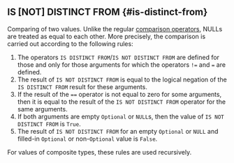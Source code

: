 ## IS \[NOT\] DISTINCT FROM {#is-distinct-from}

Comparing of two values. Unlike the regular [comparison operators](../../../syntax/expressions.md#comparison-operators), NULLs are treated as equal to each other.
More precisely, the comparison is carried out according to the following rules:

1. The operators `IS DISTINCT FROM`/`IS NOT DISTINCT FROM` are defined for those and only for those arguments for which the operators `!=` and `=` are defined.
2. The result of `IS NOT DISTINCT FROM` is equal to the logical negation of the `IS DISTINCT FROM` result for these arguments.
3. If the result of the `==` operator is not equal to zero for some arguments, then it is equal to the result of the `IS NOT DISTINCT FROM` operator for the same arguments.
4. If both arguments are empty `Optional` or `NULL`s, then the value of `IS NOT DISTINCT FROM` is `True`.
5. The result of `IS NOT DISTINCT FROM` for an empty `Optional` or `NULL` and filled-in `Optional` or non-`Optional` value is `False`.

For values of composite types, these rules are used recursively.
